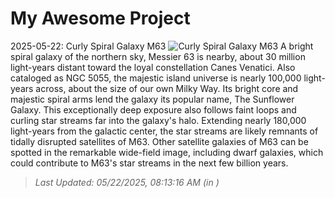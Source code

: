 # My Awesome Project

<!-- APOD Start -->
2025-05-22: Curly Spiral Galaxy M63
![Curly Spiral Galaxy M63](https://apod.nasa.gov/apod/image/2505/M63_HaLRGB_Apod1024.jpg)
A bright spiral galaxy of the northern sky, Messier 63 is nearby, about 30 million light-years distant toward the loyal constellation Canes Venatici. Also cataloged as NGC 5055, the majestic island universe is nearly 100,000 light-years across, about the size of our own Milky Way. Its bright core and majestic spiral arms lend the galaxy its popular name, The Sunflower Galaxy. This exceptionally deep exposure also follows faint loops and curling star streams far into the galaxy's halo. Extending nearly 180,000 light-years from the galactic center, the star streams are likely remnants of tidally disrupted satellites of M63. Other satellite galaxies of M63 can be spotted in the remarkable wide-field image, including dwarf galaxies, which could contribute to M63's star streams in the next few billion years.
> _Last Updated: 05/22/2025, 08:13:16 AM (in )_
<!-- APOD End -->

